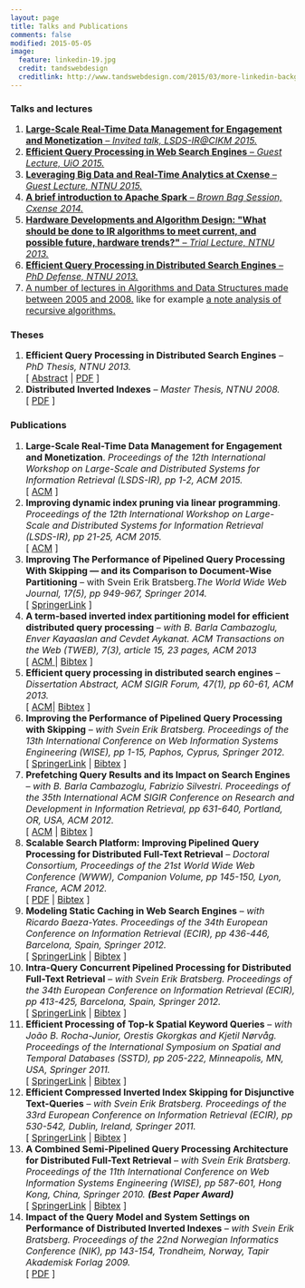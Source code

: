 ```yaml
---
layout: page
title: Talks and Publications
comments: false
modified: 2015-05-05
image:
  feature: linkedin-19.jpg
  credit: tandswebdesign
  creditlink: http://www.tandswebdesign.com/2015/03/more-linkedin-background
---
```

 
### Talks and lectures
<ol style="font-size:16px">
<li><a href="http://www.slideshare.net/s-j/largescale-realtime-data-management-for-engagement-and-monetization"><strong>Large-Scale Real-Time Data Management for Engagement and Monetization</strong> – <em>Invited talk, LSDS-IR@CIKM 2015.</em></a></li>
<li><a href="http://www.slideshare.net/s-j/talk-47165016"><strong>Efficient Query Processing in Web Search Engines</strong> – <em>Guest Lecture, UiO 2015.</em></a></li>
<li><a href="http://www.slideshare.net/s-j/leveraging-47111723"><strong>Leveraging Big Data and Real-Time Analytics at Cxense</strong> – <em>Guest Lecture, NTNU 2015.</em></a></li>
<li><a href="http://www.slideshare.net/s-j/yet-another-intro-to-apache-spark"><strong>A brief introduction to Apache Spark</strong> – <em>Brown Bag Session, Cxense 2014.</em></a></li>
 <li><a href="http://www.slideshare.net/s-j/trial-lecture"><strong>Hardware Developments and Algorithm Design: "What should be done to IR algorithms to meet current, and possible future, hardware trends?"</strong>
	 – <em>Trial Lecture, NTNU 2013.</em></a>
 </li>
 <li><a href="http://www.slideshare.net/s-j/phd-defense-47111230">
     <strong>Efficient Query Processing in Distributed Search Engines</strong>
	 – <em>PhD Defense, NTNU 2013.</em></a>
 </li>
 <li><a href="http://www.idi.ntnu.no/emner/tdt4120/notater/">A number of lectures in Algorithms and Data Structures made between 2005 and 2008.</a> like for example <a href="http://www.idi.ntnu.no/emner/tdt4120/notater/2008/2008-09-19-ka.pdf">a note analysis of recursive algorithms.</a></li>
</ol>

</ol>

### Theses
<ol style="font-size:16px">
 <li><strong>Efficient Query Processing in Distributed Search Engines</strong>
	 – <em>PhD Thesis, NTNU 2013.</em><br/>
	 [ <a href="http://ntnu.diva-portal.org/smash/record.jsf?pid=diva2%3A606512&dswid=-8189">Abstract</a>
     | <a href="http://ntnu.diva-portal.org/smash/get/diva2:606512/FULLTEXT01.pdf">PDF</a> ]
 </li>
 <li><strong>Distributed Inverted Indexes</strong> – <em>Master Thesis, NTNU 2008.</em><br/>
     [ <a href="http://www.diva-portal.org/smash/get/diva2:350602/FULLTEXT01.pdf">PDF</a> ]
 </li>
</ol>

### Publications
<ol style="font-size:16px">
<li><strong>Large-Scale Real-Time Data Management for Engagement and Monetization</strong>. <em>Proceedings of the 12th International Workshop on Large-Scale and Distributed Systems for Information Retrieval (LSDS-IR), pp 1-2, ACM 2015.</em><br/>
 [ <a href="http://dl.acm.org/citation.cfm?doid=2809948.2809953">ACM</a> ]
 </li>
  
<li><strong>Improving dynamic index pruning via linear programming</strong>. <em>Proceedings of the 12th International Workshop on Large-Scale and Distributed Systems for Information Retrieval (LSDS-IR), pp 21-25, ACM 2015.</em><br/>
 [ <a href="http://dl.acm.org/citation.cfm?doid=2809948.2809951">ACM</a> ]
 </li>
 
 <li><strong>Improving The Performance of Pipelined Query Processing With Skipping — and its Comparison to Document-Wise Partitioning</strong> – with Svein Erik Bratsberg.<em>The World Wide Web Journal, 17(5), pp 949-967, Springer 2014.</em><br/>
 [ <a href="http://link.springer.com/article/10.1007/s11280-013-0260-2">SpringerLink</a> ]
 </li>

 <li><strong>A term-based inverted index partitioning model for efficient distributed query processing</strong> – <em>with B. Barla Cambazoglu, Enver Kayaaslan and Cevdet Aykanat. ACM Transactions on the Web (TWEB), 7(3), article 15, 23 pages, ACM 2013</em><br/>
 [ <a href="http://dl.acm.org/citation.cfm?doid=2516633.2516637"> ACM </a> | <a href="http://dblp.uni-trier.de/rec/bibtex/journals/tweb/CambazogluKJA13">Bibtex</a> ]
 </li>

 <li><strong>Efficient query processing in distributed search engines</strong> – <em>Dissertation Abstract, ACM SIGIR Forum, 47(1), pp 60-61, ACM 2013.</em><br/>
 [ <a href="http://dl.acm.org/citation.cfm?doid=2492189.2492201">ACM</a>| <a href="http://dblp.uni-trier.de/rec/bibtex/journals/sigir/Jonassen13">Bibtex</a> ]
 </li>

 <li><strong>Improving the Performance of Pipelined Query Processing with Skipping</strong> – <em>with Svein Erik Bratsberg. Proceedings of the 13th International Conference on Web Information Systems Engineering (WISE), pp 1-15, Paphos, Cyprus, Springer 2012.</em><br/>
 [ <a href="http://link.springer.com/chapter/10.1007%2F978-3-642-35063-4_1">SpringerLink</a> | <a href="http://dblp.uni-trier.de/rec/bibtex/conf/wise/JonassenB12">Bibtex</a> ]
 </li>

 <li><strong>Prefetching Query Results and its Impact on Search Engines</strong> – <em>with B. Barla Cambazoglu, Fabrizio Silvestri. Proceedings of the 35th International ACM SIGIR Conference on Research and Development in Information Retrieval, pp 631-640, Portland, OR, USA, ACM 2012.</em><br/>
 [ <a href="http://dl.acm.org/citation.cfm?id=2348368">ACM</a> | <a href="http://dblp.uni-trier.de/rec/bibtex/conf/sigir/JonassenCS12">Bibtex</a> ]
 </li>

 <li><strong>Scalable Search Platform: Improving Pipelined Query Processing for Distributed Full-Text Retrieval</strong> – <em>Doctoral Consortium, Proceedings of the 21st World Wide Web Conference (WWW), Companion Volume, pp 145-150, Lyon, France, ACM 2012.</em><br/>
 [ <a href="http://www2012.org/proceedings/companion/p145.pdf">PDF</a> | <a href="http://dblp.uni-trier.de/rec/bibtex/conf/www/Jonassen12">Bibtex</a> ]
 </li>

 <li><strong>Modeling Static Caching in Web Search Engines</strong> – <em>with Ricardo Baeza-Yates. Proceedings of the 34th European Conference on Information Retrieval (ECIR), pp 436-446, Barcelona, Spain, Springer 2012.</em><br/>
 [ <a href="http://www.springerlink.com/content/j840802n22712762/">SpringerLink</a> | <a href="http://dblp.uni-trier.de/rec/bibtex/conf/ecir/Baeza-YatesJ12">Bibtex</a> ]
 </li>

 <li><strong>Intra-Query Concurrent Pipelined Processing for Distributed Full-Text Retrieval</strong> – <em>with Svein Erik Bratsberg. Proceedings of the 34th European Conference on Information Retrieval (ECIR), pp 413-425, Barcelona, Spain, Springer 2012.</em><br/>
 [ <a href="http://www.springerlink.com/content/h17874r58311u440/">SpringerLink</a> | <a href="http://dblp.uni-trier.de/rec/bibtex/conf/ecir/JonassenB12">Bibtex</a> ]
 </li>

 <li><strong>Efficient Processing of Top-k Spatial Keyword Queries</strong> – <em>with Jo&atilde;o B. Rocha-Junior, Orestis Gkorgkas and Kjetil N&oslash;rv&aring;g. Proceedings of the International Symposium on Spatial and Temporal Databases (SSTD), pp 205-222, Minneapolis, MN, USA, Springer 2011.</em><br/>
 [ <a href="http://www.springerlink.com/content/c652871263g87888/">SpringerLink</a> | <a href="http://dblp.uni-trier.de/rec/bibtex/conf/ssd/RochaGJN11">Bibtex</a> ]
 </li>

 <li><strong>Efficient Compressed Inverted Index Skipping for Disjunctive Text-Queries</strong> – <em>with Svein Erik Bratsberg. Proceedings of the 33rd European Conference on Information Retrieval (ECIR), pp 530-542, Dublin, Ireland, Springer 2011.</em><br/>
 [ <a href="http://www.springerlink.com/content/h02u72m8gwl2562j/">SpringerLink</a> | <a href="http://dblp.uni-trier.de/rec/bibtex/conf/ecir/JonassenB11">Bibtex</a> ]
 </li>

 <li><strong>A Combined Semi-Pipelined Query Processing Architecture for Distributed Full-Text Retrieval</strong> – <em>with Svein Erik Bratsberg. Proceedings of the 11th International Conference on Web Information Systems Engineering (WISE), pp 587-601, Hong Kong, China, Springer 2010.</em> <strong><i>(Best Paper Award)</i></strong><br/>
 [ <a href="http://www.springerlink.com/content/e86212p5868l38j3/">SpringerLink</a> | <a href="http://dblp.uni-trier.de/rec/bibtex/conf/wise/JonassenB10">Bibtex</a> ]
 </li>

 <li><strong>Impact of the Query Model and System Settings on Performance of Distributed Inverted Indexes</strong> – <em>with Svein Erik Bratsberg. Proceedings of the 22nd Norwegian Informatics Conference (NIK), pp 143-154, Trondheim, Norway, Tapir Akademisk Forlag 2009.</em><br/>
 [ <a href="http://www.nik.no/2009/13-Jonassen.pdf">PDF</a> ]
</li>
</ol>
